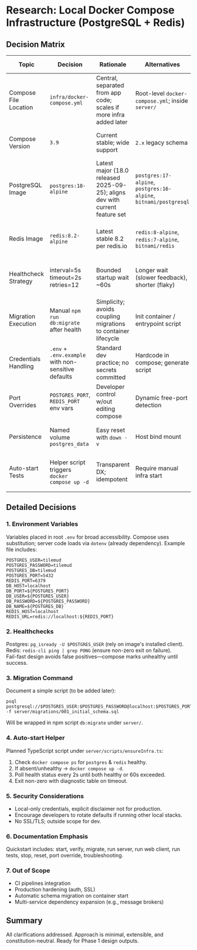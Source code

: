 # Research: Local Docker Compose Infrastructure (PostgreSQL + Redis)

## Decision Matrix
| Topic | Decision | Rationale | Alternatives | Risks & Mitigations |
|-------|----------|-----------|-------------|---------------------|
| Compose File Location | `infra/docker-compose.yml` | Central, separated from app code; scales if more infra added later | Root-level `docker-compose.yml`; inside `server/` | Confusion about path → Document in quickstart
| Compose Version | `3.9` | Current stable; wide support | `2.x` legacy schema | None (modern Docker Desktop includes v2)
| PostgreSQL Image | `postgres:18-alpine` | Latest major (18.0 released 2025-09-25); aligns dev with current feature set | `postgres:17-alpine`, `postgres:16-alpine`, `bitnami/postgresql` | Early major adoption risk → acceptable for dev; rollback by editing tag
| Redis Image | `redis:8.2-alpine` | Latest stable 8.2 per redis.io | `redis:8-alpine`, `redis:7-alpine`, `bitnami/redis` | Potential emerging regression → can pin to patch if needed
| Healthcheck Strategy | interval=5s timeout=2s retries=12 | Bounded startup wait ~60s | Longer wait (slower feedback), shorter (flaky) | Service slow start → Developer can re-run; doc guidance
| Migration Execution | Manual `npm run db:migrate` after health | Simplicity; avoids coupling migrations to container lifecycle | Init container / entrypoint script | Forgetting to migrate → Quickstart emphasizes step
| Credentials Handling | `.env` + `.env.example` with non-sensitive defaults | Standard dev practice; no secrets committed | Hardcode in compose; generate script | Accidental commit of real creds → Git ignore guidance
| Port Overrides | `POSTGRES_PORT`, `REDIS_PORT` env vars | Developer control w/out editing compose | Dynamic free-port detection | Conflict still possible → Document troubleshooting
| Persistence | Named volume `postgres_data` | Easy reset with `down -v` | Host bind mount | Volume corruption (rare) → Reset command
| Auto-start Tests | Helper script triggers `docker compose up -d` | Transparent DX; idempotent | Require manual infra start | Mask infra failures → Script surfaces health errors clearly

## Detailed Decisions
### 1. Environment Variables
Variables placed in root `.env` for broad accessibility. Compose uses substitution; server code loads via `dotenv` (already dependency). Example file includes:
```
POSTGRES_USER=tilemud
POSTGRES_PASSWORD=tilemud
POSTGRES_DB=tilemud
POSTGRES_PORT=5432
REDIS_PORT=6379
DB_HOST=localhost
DB_PORT=${POSTGRES_PORT}
DB_USER=${POSTGRES_USER}
DB_PASSWORD=${POSTGRES_PASSWORD}
DB_NAME=${POSTGRES_DB}
REDIS_HOST=localhost
REDIS_URL=redis://localhost:${REDIS_PORT}
```

### 2. Healthchecks
Postgres: `pg_isready -U $POSTGRES_USER` (rely on image's installed client).  
Redis: `redis-cli ping | grep PONG` (ensure non-zero exit on failure).  
Fail-fast design avoids false positives—compose marks unhealthy until success.

### 3. Migration Command
Document a simple script (to be added later):
```
psql postgresql://$POSTGRES_USER:$POSTGRES_PASSWORD@localhost:$POSTGRES_PORT/$POSTGRES_DB -f server/migrations/001_initial_schema.sql
```
Will be wrapped in npm script `db:migrate` under `server/`.

### 4. Auto-start Helper
Planned TypeScript script under `server/scripts/ensureInfra.ts`:
1. Check `docker compose ps` for `postgres` & `redis` healthy.
2. If absent/unhealthy → `docker compose up -d`.
3. Poll health status every 2s until both healthy or 60s exceeded.
4. Exit non-zero with diagnostic table on timeout.

### 5. Security Considerations
- Local-only credentials, explicit disclaimer not for production.
- Encourage developers to rotate defaults if running other local stacks.
- No SSL/TLS; outside scope for dev.

### 6. Documentation Emphasis
Quickstart includes: start, verify, migrate, run server, run web client, run tests, stop, reset, port override, troubleshooting.

### 7. Out of Scope
- CI pipelines integration
- Production hardening (auth, SSL)
- Automatic schema migration on container start
- Multi-service dependency expansion (e.g., message brokers)

## Summary
All clarifications addressed. Approach is minimal, extensible, and constitution-neutral. Ready for Phase 1 design outputs.
